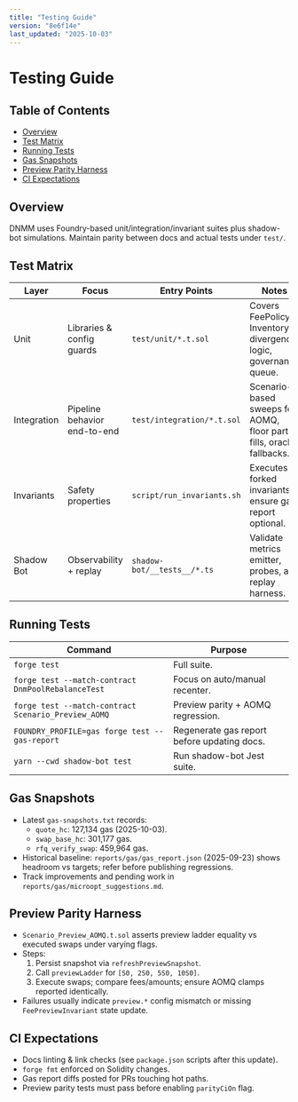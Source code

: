 ```yaml
---
title: "Testing Guide"
version: "8e6f14e"
last_updated: "2025-10-03"
---
```


# Testing Guide

## Table of Contents
- [Overview](#overview)
- [Test Matrix](#test-matrix)
- [Running Tests](#running-tests)
- [Gas Snapshots](#gas-snapshots)
- [Preview Parity Harness](#preview-parity-harness)
- [CI Expectations](#ci-expectations)

## Overview
DNMM uses Foundry-based unit/integration/invariant suites plus shadow-bot simulations. Maintain parity between docs and actual tests under `test/`.

## Test Matrix
Layer | Focus | Entry Points | Notes
--- | --- | --- | ---
Unit | Libraries & config guards | `test/unit/*.t.sol` | Covers FeePolicy, Inventory, divergence logic, governance queue.
Integration | Pipeline behavior end-to-end | `test/integration/*.t.sol` | Scenario-based sweeps for AOMQ, floor partial fills, oracle fallbacks.
Invariants | Safety properties | `script/run_invariants.sh` | Executes forked invariants; ensure gas report optional.
Shadow Bot | Observability + replay | `shadow-bot/__tests__/*.ts` | Validate metrics emitter, probes, and replay harness.

## Running Tests
Command | Purpose
--- | ---
`forge test` | Full suite.
`forge test --match-contract DnmPoolRebalanceTest` | Focus on auto/manual recenter.
`forge test --match-contract Scenario_Preview_AOMQ` | Preview parity + AOMQ regression.
`FOUNDRY_PROFILE=gas forge test --gas-report` | Regenerate gas report before updating docs.
`yarn --cwd shadow-bot test` | Run shadow-bot Jest suite.

## Gas Snapshots
- Latest `gas-snapshots.txt` records:
  - `quote_hc`: 127,134 gas (2025-10-03).
  - `swap_base_hc`: 301,177 gas.
  - `rfq_verify_swap`: 459,964 gas.
- Historical baseline: `reports/gas/gas_report.json` (2025-09-23) shows headroom vs targets; refer before publishing regressions.
- Track improvements and pending work in `reports/gas/microopt_suggestions.md`.

## Preview Parity Harness
- `Scenario_Preview_AOMQ.t.sol` asserts preview ladder equality vs executed swaps under varying flags.
- Steps:
  1. Persist snapshot via `refreshPreviewSnapshot`.
  2. Call `previewLadder` for `[S0, 2S0, 5S0, 10S0]`.
  3. Execute swaps; compare fees/amounts; ensure AOMQ clamps reported identically.
- Failures usually indicate `preview.*` config mismatch or missing `FeePreviewInvariant` state update.

## CI Expectations
- Docs linting & link checks (see `package.json` scripts after this update).
- `forge fmt` enforced on Solidity changes.
- Gas report diffs posted for PRs touching hot paths.
- Preview parity tests must pass before enabling `parityCiOn` flag.
